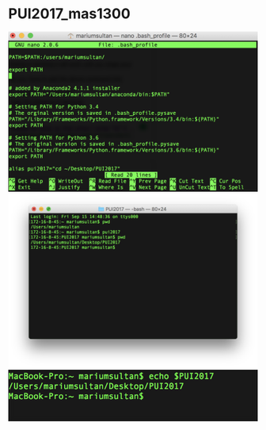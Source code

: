 # PUI2017_mas1300
![Alt text](https://github.com/MariumS/PUI2017_mas1300/blob/master/ScreenShot1.png)
![Alt text](https://github.com/MariumS/PUI2017_mas1300/blob/master/ScreenShot2.png)
![Alt text](https://github.com/MariumS/PUI2017_mas1300/blob/master/ScreenShot4.png)
